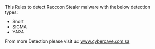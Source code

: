 This Rules to detect Raccoon Stealer malware with the below detection types: 

- Snort
- SIGMA
- YARA


From more Detection please visit us: www.cybercave.com.sa

